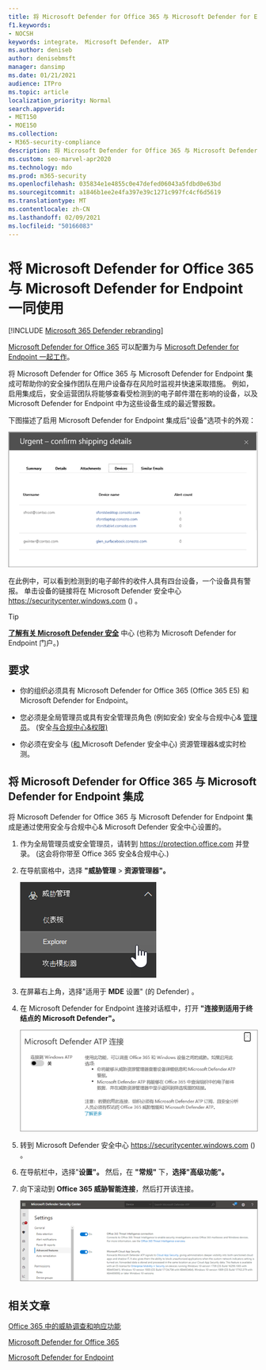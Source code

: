 ```yaml
---
title: 将 Microsoft Defender for Office 365 与 Microsoft Defender for Endpoint 一同使用
f1.keywords:
- NOCSH
keywords: integrate， Microsoft Defender， ATP
ms.author: deniseb
author: denisebmsft
manager: dansimp
ms.date: 01/21/2021
audience: ITPro
ms.topic: article
localization_priority: Normal
search.appverid:
- MET150
- MOE150
ms.collection:
- M365-security-compliance
description: 将 Microsoft Defender for Office 365 与 Microsoft Defender for Endpoint 一起用于获取有关针对设备和电子邮件内容的威胁的更多详细信息。
ms.custom: seo-marvel-apr2020
ms.technology: mdo
ms.prod: m365-security
ms.openlocfilehash: 035834e1e4855c0e47defed06043a5fdbd0e63bd
ms.sourcegitcommit: a1846b1ee2e4fa397e39c1271c997fc4cf6d5619
ms.translationtype: MT
ms.contentlocale: zh-CN
ms.lasthandoff: 02/09/2021
ms.locfileid: "50166083"
---
```

# <a name="use-microsoft-defender-for-office-365-together-with-microsoft-defender-for-endpoint"></a>将 Microsoft Defender for Office 365 与 Microsoft Defender for Endpoint 一同使用

[!INCLUDE [Microsoft 365 Defender rebranding](../includes/microsoft-defender-for-office.md)]


[Microsoft Defender for Office 365](office-365-atp.md) 可以配置为与 [Microsoft Defender for Endpoint 一起工作](https://docs.microsoft.com/windows/security/threat-protection)。

将 Microsoft Defender for Office 365 与 Microsoft Defender for Endpoint 集成可帮助你的安全操作团队在用户设备存在风险时监视并快速采取措施。 例如，启用集成后，安全运营团队将能够查看受检测到的电子邮件潜在影响的设备，以及 Microsoft Defender for Endpoint 中为这些设备生成的最近警报数。

下图描述了启用 Microsoft Defender  for Endpoint 集成后"设备"选项卡的外观：

![启用 Microsoft Defender for Endpoint 后，你可以看到具有警报的设备列表。](../../media/fec928ea-8f0c-44d7-80b9-a2e0a8cd4e89.PNG)

在此例中，可以看到检测到的电子邮件的收件人具有四台设备，一个设备具有警报。 单击设备的链接将在 Microsoft Defender 安全中心 <https://securitycenter.windows.com> () 。

> [!TIP]
> **[了解有关 Microsoft Defender 安全](https://docs.microsoft.com/windows/security/threat-protection/microsoft-defender-atp/use)** 中心 (也称为 Microsoft Defender for Endpoint 门户。) 

## <a name="requirements"></a>要求

- 你的组织必须具有 Microsoft Defender for Office 365 (Office 365 E5) 和 Microsoft Defender for Endpoint。

- 您必须是全局管理员或具有安全管理员角色 (例如安全) 安全与合规中心& [管理员](https://protection.office.com)。  (安全[与合规中心&权限) ](permissions-in-the-security-and-compliance-center.md)

- 你必须在安全与 ([和 ](threat-explorer.md) Microsoft Defender 安全中心) 资源管理器&或实时检测。

## <a name="to-integrate-microsoft-defender-for-office-365-with-microsoft-defender-for-endpoint"></a>将 Microsoft Defender for Office 365 与 Microsoft Defender for Endpoint 集成

将 Microsoft Defender for Office 365 与 Microsoft Defender for Endpoint 集成是通过使用安全与合规中心& Microsoft Defender 安全中心设置的。

1. 作为全局管理员或安全管理员，请转到 <https://protection.office.com> 并登录。  (这会将你带至 Office 365 安全&合规中心.) 

2. 在导航窗格中，选择 **"威胁管理** \> **资源管理器"。**

   !["威胁管理"菜单中的资源管理器](../../media/ThreatMgmt-Explorer-nav.png)

3. 在屏幕右上角，选择"适用于 **MDE** 设置" (的 Defender) 。

4. 在 Microsoft Defender for Endpoint 连接对话框中，打开 **"连接到适用于终结点的 Microsoft Defender"。**

   ![Microsoft Defender for Endpoint 连接](../../media/Explorer-WDATPConnection-dialog.png)

5. 转到 Microsoft Defender 安全中心 <https://securitycenter.windows.com> () 。

6. 在导航栏中，选择"**设置"。** 然后，在 **"常规"** 下，**选择"高级功能"。**

7. 向下滚动到 **Office 365 威胁智能连接**，然后打开该连接。

   ![Office 365 威胁情报连接](../../media/mdatp-oatptoggle.png)

## <a name="related-articles"></a>相关文章

[Office 365 中的威胁调查和响应功能](office-365-ti.md)

[Microsoft Defender for Office 365](office-365-atp.md)

[Microsoft Defender for Endpoint](https://docs.microsoft.com/windows/security/threat-protection)

